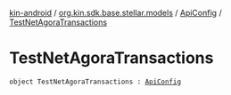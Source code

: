 [kin-android](../../index.md) / [org.kin.sdk.base.stellar.models](../index.md) / [ApiConfig](index.md) / [TestNetAgoraTransactions](./-test-net-agora-transactions.md)

# TestNetAgoraTransactions

`object TestNetAgoraTransactions : `[`ApiConfig`](index.md)
